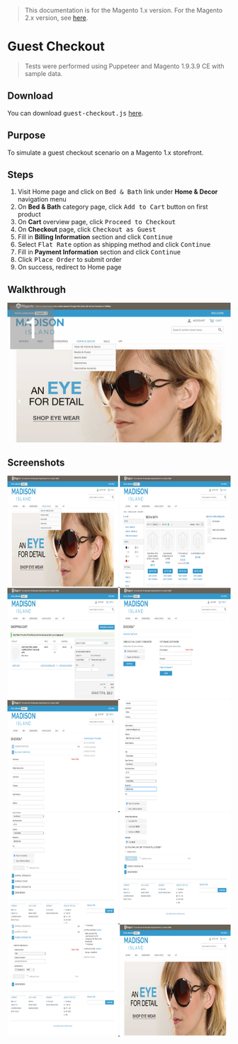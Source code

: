 <blockquote class="important">
This documentation is for the Magento 1.x version. For the Magento 2.x version, see <a href="https://nickolasburr.github.io/magento/extensions/2.x/testlivecheckout/latest">here</a>.
</blockquote>

# Guest Checkout

<blockquote class="notice">Tests were performed using Puppeteer and Magento 1.9.3.9 CE with sample data.</blockquote>

## Download

You can download <tt>guest-checkout.js</tt> [here](https://nickolasburr.github.io/magento/extensions/1.x/testlivecheckout/puppeteer/scripts/guest-checkout.js).

## Purpose

To simulate a guest checkout scenario on a Magento 1.x storefront.

## Steps

1. Visit Home page and click on <tt>Bed & Bath</tt> link under __Home & Decor__ navigation menu
2. On __Bed & Bath__ category page, click <tt>Add to Cart</tt> button on first product
3. On __Cart__ overview page, click <tt>Proceed to Checkout</tt>
4. On __Checkout__ page, click <tt>Checkout as Guest</tt>
5. Fill in __Billing Information__ section and click <tt>Continue</tt>
6. Select <tt>Flat Rate</tt> option as shipping method and click <tt>Continue</tt>
7. Fill in __Payment Information__ section and click <tt>Continue</tt>
8. Click <tt>Place Order</tt> to submit order
9. On success, redirect to Home page

## Walkthrough

<a href="/magento/extensions/1.x/testlivecheckout/puppeteer/images/guest-checkout/walkthrough.gif" target="_blank">
  <img src="/magento/extensions/1.x/testlivecheckout/puppeteer/images/guest-checkout/walkthrough.gif">
</a>

## Screenshots

<a href="/magento/extensions/1.x/testlivecheckout/puppeteer/images/guest-checkout/step-01.png" target="_blank">
  <img src="/magento/extensions/1.x/testlivecheckout/puppeteer/images/guest-checkout/step-01.png" alt="Step One" height="250" width="250">
</a>
<a href="/magento/extensions/1.x/testlivecheckout/puppeteer/images/guest-checkout/step-02.png" target="_blank">
  <img src="/magento/extensions/1.x/testlivecheckout/puppeteer/images/guest-checkout/step-02.png" alt="Step Two" height="250" width="250">
</a>
<a href="/magento/extensions/1.x/testlivecheckout/puppeteer/images/guest-checkout/step-03.png" target="_blank">
  <img src="/magento/extensions/1.x/testlivecheckout/puppeteer/images/guest-checkout/step-03.png" alt="Step Three" height="250" width="250">
</a>
<a href="/magento/extensions/1.x/testlivecheckout/puppeteer/images/guest-checkout/step-04.png" target="_blank">
  <img src="/magento/extensions/1.x/testlivecheckout/puppeteer/images/guest-checkout/step-04.png" alt="Step Four" height="250" width="250">
</a>
<a href="/magento/extensions/1.x/testlivecheckout/puppeteer/images/guest-checkout/step-05.png" target="_blank">
  <img src="/magento/extensions/1.x/testlivecheckout/puppeteer/images/guest-checkout/step-05.png" alt="Step Five" height="250" width="250">
</a>
<a href="/magento/extensions/1.x/testlivecheckout/puppeteer/images/guest-checkout/step-06.png" target="_blank">
  <img src="/magento/extensions/1.x/testlivecheckout/puppeteer/images/guest-checkout/step-06.png" alt="Step Six" height="250" width="250">
</a>
<a href="/magento/extensions/1.x/testlivecheckout/puppeteer/images/guest-checkout/step-07.png" target="_blank">
  <img src="/magento/extensions/1.x/testlivecheckout/puppeteer/images/guest-checkout/step-07.png" alt="Step Seven" height="250" width="250">
</a>
<a href="/magento/extensions/1.x/testlivecheckout/puppeteer/images/guest-checkout/step-08.png" target="_blank">
  <img src="/magento/extensions/1.x/testlivecheckout/puppeteer/images/guest-checkout/step-08.png" alt="Step Eight" height="250" width="250">
</a>
<a href="/magento/extensions/1.x/testlivecheckout/puppeteer/images/guest-checkout/step-09.png" target="_blank">
  <img src="/magento/extensions/1.x/testlivecheckout/puppeteer/images/guest-checkout/step-09.png" alt="Step Nine" height="250" width="250">
</a>
<a href="/magento/extensions/1.x/testlivecheckout/puppeteer/images/guest-checkout/step-10.png" target="_blank">
  <img src="/magento/extensions/1.x/testlivecheckout/puppeteer/images/guest-checkout/step-10.png" alt="Step Ten" height="250" width="250">
</a>

